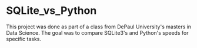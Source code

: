 # SQLite_vs_Python
This project was done as part of a class from DePaul University's masters in Data Science. The goal was to compare SQLite3's and Python's speeds for specific tasks.
